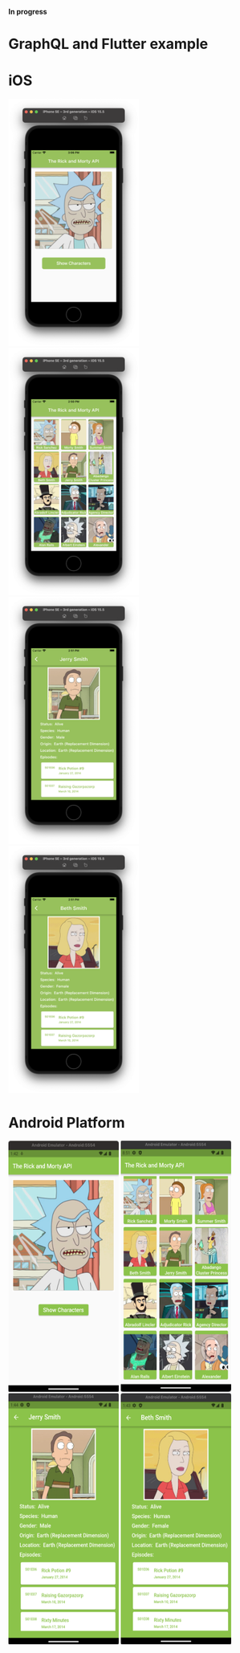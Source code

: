 **In progress**
# GraphQL and Flutter example

# iOS

<p align="left">
<img src="https://github.com/CodingFlutter/flutter_graphql/blob/main/assets/pics/ios_pic1.png" width="260"  hspace="0"/> 
<img src="https://github.com/CodingFlutter/flutter_graphql/blob/main/assets/pics/ios_pic2.png" width="260"  hspace="0"/>
<img src="https://github.com/CodingFlutter/flutter_graphql/blob/main/assets/pics/ios_pic3.png" width="260"  hspace="0"/> 
<img src="https://github.com/CodingFlutter/flutter_graphql/blob/main/assets/pics/ios_pic4.png" width="260"  hspace="0"/>
</p>


# Android Platform

<p align="left">
<img src="https://github.com/CodingFlutter/flutter_graphql/blob/main/assets/pics/and_pic1.png" width="220" height="500"/> 
<img src="https://github.com/CodingFlutter/flutter_graphql/blob/main/assets/pics/and_pic2.png" width="220" height="500"/>
<img src="https://github.com/CodingFlutter/flutter_graphql/blob/main/assets/pics/and_pic3.png" width="220" height="500"/> 
<img src="https://github.com/CodingFlutter/flutter_graphql/blob/main/assets/pics/and_pic4.png" width="220" height="500"/>
</p>
